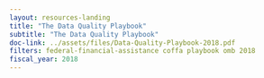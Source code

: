 ```yaml
---
layout: resources-landing
title: "The Data Quality Playbook"
subtitle: "The Data Quality Playbook"
doc-link: ../assets/files/Data-Quality-Playbook-2018.pdf
filters: federal-financial-assistance coffa playbook omb 2018
fiscal_year: 2018
---
```

